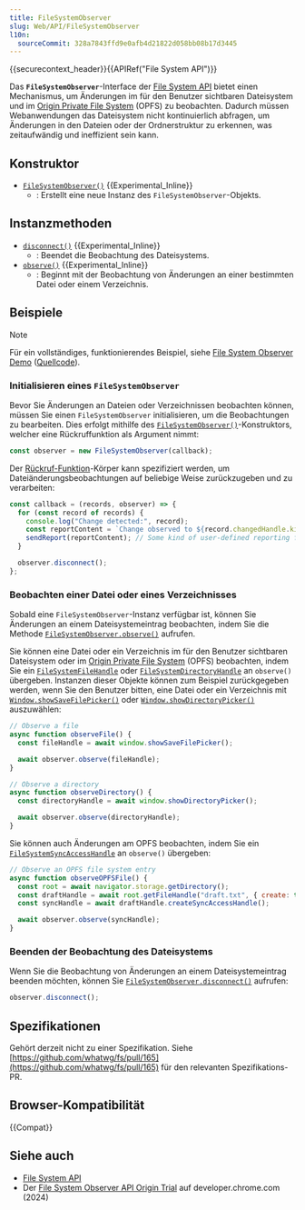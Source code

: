 ```yaml
---
title: FileSystemObserver
slug: Web/API/FileSystemObserver
l10n:
  sourceCommit: 328a7843ffd9e0afb4d21822d058bb08b17d3445
---
```


{{securecontext_header}}{{APIRef("File System API")}}

Das **`FileSystemObserver`**-Interface der [File System API](/de/docs/Web/API/File_System_API) bietet einen Mechanismus, um Änderungen im für den Benutzer sichtbaren Dateisystem und im [Origin Private File System](/de/docs/Web/API/File_System_API/Origin_private_file_system) (OPFS) zu beobachten. Dadurch müssen Webanwendungen das Dateisystem nicht kontinuierlich abfragen, um Änderungen in den Dateien oder der Ordnerstruktur zu erkennen, was zeitaufwändig und ineffizient sein kann.

## Konstruktor

- [`FileSystemObserver()`](/de/docs/Web/API/FileSystemObserver/FileSystemObserver) {{Experimental_Inline}}
  - : Erstellt eine neue Instanz des `FileSystemObserver`-Objekts.

## Instanzmethoden

- [`disconnect()`](/de/docs/Web/API/FileSystemObserver/disconnect) {{Experimental_Inline}}
  - : Beendet die Beobachtung des Dateisystems.
- [`observe()`](/de/docs/Web/API/FileSystemObserver/observe) {{Experimental_Inline}}
  - : Beginnt mit der Beobachtung von Änderungen an einer bestimmten Datei oder einem Verzeichnis.

## Beispiele

> [!NOTE]
> Für ein vollständiges, funktionierendes Beispiel, siehe [File System Observer Demo](https://file-system-observer.glitch.me/) ([Quellcode](https://glitch.com/edit/#!/file-system-observer)).

### Initialisieren eines `FileSystemObserver`

Bevor Sie Änderungen an Dateien oder Verzeichnissen beobachten können, müssen Sie einen `FileSystemObserver` initialisieren, um die Beobachtungen zu bearbeiten. Dies erfolgt mithilfe des [`FileSystemObserver()`](/de/docs/Web/API/FileSystemObserver/FileSystemObserver)-Konstruktors, welcher eine Rückruffunktion als Argument nimmt:

```js
const observer = new FileSystemObserver(callback);
```

Der [Rückruf-Funktion](/de/docs/Web/API/FileSystemObserver/FileSystemObserver#callback)-Körper kann spezifiziert werden, um Dateiänderungsbeobachtungen auf beliebige Weise zurückzugeben und zu verarbeiten:

```js
const callback = (records, observer) => {
  for (const record of records) {
    console.log("Change detected:", record);
    const reportContent = `Change observed to ${record.changedHandle.kind} ${record.changedHandle.name}. Type: ${record.type}.`;
    sendReport(reportContent); // Some kind of user-defined reporting function
  }

  observer.disconnect();
};
```

### Beobachten einer Datei oder eines Verzeichnisses

Sobald eine `FileSystemObserver`-Instanz verfügbar ist, können Sie Änderungen an einem Dateisystemeintrag beobachten, indem Sie die Methode [`FileSystemObserver.observe()`](/de/docs/Web/API/FileSystemObserver/observe) aufrufen.

Sie können eine Datei oder ein Verzeichnis im für den Benutzer sichtbaren Dateisystem oder im [Origin Private File System](/de/docs/Web/API/File_System_API/Origin_private_file_system) (OPFS) beobachten, indem Sie ein [`FileSystemFileHandle`](/de/docs/Web/API/FileSystemFileHandle) oder [`FileSystemDirectoryHandle`](/de/docs/Web/API/FileSystemDirectoryHandle) an `observe()` übergeben. Instanzen dieser Objekte können zum Beispiel zurückgegeben werden, wenn Sie den Benutzer bitten, eine Datei oder ein Verzeichnis mit [`Window.showSaveFilePicker()`](/de/docs/Web/API/Window/showSaveFilePicker) oder [`Window.showDirectoryPicker()`](/de/docs/Web/API/Window/showDirectoryPicker) auszuwählen:

```js
// Observe a file
async function observeFile() {
  const fileHandle = await window.showSaveFilePicker();

  await observer.observe(fileHandle);
}

// Observe a directory
async function observeDirectory() {
  const directoryHandle = await window.showDirectoryPicker();

  await observer.observe(directoryHandle);
}
```

Sie können auch Änderungen am OPFS beobachten, indem Sie ein [`FileSystemSyncAccessHandle`](/de/docs/Web/API/FileSystemSyncAccessHandle) an `observe()` übergeben:

```js
// Observe an OPFS file system entry
async function observeOPFSFile() {
  const root = await navigator.storage.getDirectory();
  const draftHandle = await root.getFileHandle("draft.txt", { create: true });
  const syncHandle = await draftHandle.createSyncAccessHandle();

  await observer.observe(syncHandle);
}
```

### Beenden der Beobachtung des Dateisystems

Wenn Sie die Beobachtung von Änderungen an einem Dateisystemeintrag beenden möchten, können Sie [`FileSystemObserver.disconnect()`](/de/docs/Web/API/FileSystemObserver/disconnect) aufrufen:

```js
observer.disconnect();
```

## Spezifikationen

Gehört derzeit nicht zu einer Spezifikation. Siehe [https://github.com/whatwg/fs/pull/165](https://github.com/whatwg/fs/pull/165) für den relevanten Spezifikations-PR.

## Browser-Kompatibilität

{{Compat}}

## Siehe auch

- [File System API](/de/docs/Web/API/File_System_API)
- Der [File System Observer API Origin Trial](https://developer.chrome.com/blog/file-system-observer#stop-observing-the-file-system) auf developer.chrome.com (2024)
